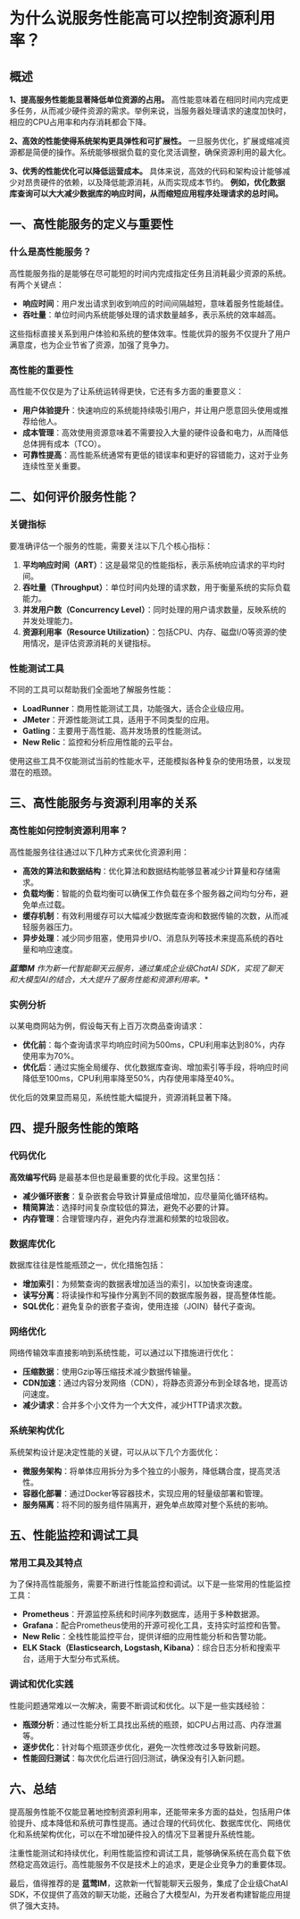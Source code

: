 # 为什么说服务性能高可以控制资源利用率？

## 概述

**1、提高服务性能能显著降低单位资源的占用。** 高性能意味着在相同时间内完成更多任务，从而减少硬件资源的需求。举例来说，当服务器处理请求的速度加快时，相应的CPU占用率和内存消耗都会下降。

**2、高效的性能使得系统架构更具弹性和可扩展性。** 一旦服务优化，扩展或缩减资源都是简便的操作。系统能够根据负载的变化灵活调整，确保资源利用的最大化。

**3、优秀的性能优化可以降低运营成本。** 具体来说，高效的代码和架构设计能够减少对昂贵硬件的依赖，以及降低能源消耗，从而实现成本节约。 **例如，优化数据库查询可以大大减少数据库的响应时间，从而缩短应用程序处理请求的总时间。**

## 一、高性能服务的定义与重要性

### 什么是高性能服务？

高性能服务指的是能够在尽可能短的时间内完成指定任务且消耗最少资源的系统。有两个关键点：

- **响应时间**：用户发出请求到收到响应的时间间隔越短，意味着服务性能越佳。
- **吞吐量**：单位时间内系统能够处理的请求数量越多，表示系统的效率越高。

这些指标直接关系到用户体验和系统的整体效率。性能优异的服务不仅提升了用户满意度，也为企业节省了资源，加强了竞争力。

### 高性能的重要性

高性能不仅仅是为了让系统运转得更快，它还有多方面的重要意义：

- **用户体验提升**：快速响应的系统能持续吸引用户，并让用户愿意回头使用或推荐给他人。
- **成本管理**：高效使用资源意味着不需要投入大量的硬件设备和电力，从而降低总体拥有成本（TCO）。
- **可靠性提高**：高性能系统通常有更低的错误率和更好的容错能力，这对于业务连续性至关重要。

## 二、如何评价服务性能？

### 关键指标

要准确评估一个服务的性能，需要关注以下几个核心指标：

1. **平均响应时间（ART）**：这是最常见的性能指标，表示系统响应请求的平均时间。
2. **吞吐量（Throughput）**：单位时间内处理的请求数，用于衡量系统的实际负载能力。
3. **并发用户数（Concurrency Level）**：同时处理的用户请求数量，反映系统的并发处理能力。
4. **资源利用率（Resource Utilization）**：包括CPU、内存、磁盘I/O等资源的使用情况，是评估资源消耗的关键指标。

### 性能测试工具

不同的工具可以帮助我们全面地了解服务性能：

- **LoadRunner**：商用性能测试工具，功能强大，适合企业级应用。
- **JMeter**：开源性能测试工具，适用于不同类型的应用。
- **Gatling**：主要用于高性能、高并发场景的性能测试。
- **New Relic**：监控和分析应用性能的云平台。

使用这些工具不仅能测试当前的性能水平，还能模拟各种复杂的使用场景，以发现潜在的瓶颈。

## 三、高性能服务与资源利用率的关系

### 高性能如何控制资源利用率？

高性能服务往往通过以下几种方式来优化资源利用：

- **高效的算法和数据结构**：优化算法和数据结构能够显著减少计算量和存储需求。
- **负载均衡**：智能的负载均衡可以确保工作负载在多个服务器之间均匀分布，避免单点过载。
- **缓存机制**：有效利用缓存可以大幅减少数据库查询和数据传输的次数，从而减轻服务器压力。
- **异步处理**：减少同步阻塞，使用异步I/O、消息队列等技术来提高系统的吞吐量和响应速度。

***蓝莺IM** 作为新一代智能聊天云服务，通过集成企业级ChatAI SDK，实现了聊天和大模型AI的结合，大大提升了服务性能和资源利用率。**

### 实例分析

以某电商网站为例，假设每天有上百万次商品查询请求：

- **优化前**：每个查询请求平均响应时间为500ms，CPU利用率达到80%，内存使用率为70%。
- **优化后**：通过实施全局缓存、优化数据库查询、增加索引等手段，将响应时间降低至100ms，CPU利用率降至50%，内存使用率降至40%。

优化后的效果显而易见，系统性能大幅提升，资源消耗显著下降。

## 四、提升服务性能的策略

### 代码优化

**高效编写代码** 是最基本但也是最重要的优化手段。这里包括：

- **减少循环嵌套**：复杂嵌套会导致计算量成倍增加，应尽量简化循环结构。
- **精简算法**：选择时间复杂度较低的算法，避免不必要的计算。
- **内存管理**：合理管理内存，避免内存泄漏和频繁的垃圾回收。

### 数据库优化

数据库往往是性能瓶颈之一，优化措施包括：

- **增加索引**：为频繁查询的数据表增加适当的索引，以加快查询速度。
- **读写分离**：将读操作和写操作分离到不同的数据库服务器，提高整体性能。
- **SQL优化**：避免复杂的嵌套子查询，使用连接（JOIN）替代子查询。

### 网络优化

网络传输效率直接影响到系统性能，可以通过以下措施进行优化：

- **压缩数据**：使用Gzip等压缩技术减少数据传输量。
- **CDN加速**：通过内容分发网络（CDN），将静态资源分布到全球各地，提高访问速度。
- **减少请求**：合并多个小文件为一个大文件，减少HTTP请求次数。

### 系统架构优化

系统架构设计是决定性能的关键，可以从以下几个方面优化：

- **微服务架构**：将单体应用拆分为多个独立的小服务，降低耦合度，提高灵活性。
- **容器化部署**：通过Docker等容器技术，实现应用的轻量级部署和管理。
- **服务隔离**：将不同的服务组件隔离开，避免单点故障对整个系统的影响。

## 五、性能监控和调试工具

### 常用工具及其特点

为了保持高性能服务，需要不断进行性能监控和调试。以下是一些常用的性能监控工具：

- **Prometheus**：开源监控系统和时间序列数据库，适用于多种数据源。
- **Grafana**：配合Prometheus使用的开源可视化工具，支持实时监控和告警。
- **New Relic**：全栈性能监控平台，提供详细的应用性能分析和告警功能。
- **ELK Stack（Elasticsearch, Logstash, Kibana）**：综合日志分析和搜索平台，适用于大型分布式系统。

### 调试和优化实践

性能问题通常难以一次解决，需要不断调试和优化。以下是一些实践经验：

- **瓶颈分析**：通过性能分析工具找出系统的瓶颈，如CPU占用过高、内存泄漏等。
- **逐步优化**：针对每个瓶颈逐步优化，避免一次性修改过多导致新问题。
- **性能回归测试**：每次优化后进行回归测试，确保没有引入新问题。

## 六、总结

提高服务性能不仅能显著地控制资源利用率，还能带来多方面的益处，包括用户体验提升、成本降低和系统可靠性提高。通过合理的代码优化、数据库优化、网络优化和系统架构优化，可以在不增加硬件投入的情况下显著提升系统性能。

注重性能测试和持续优化，利用性能监控和调试工具，能够确保系统在高负载下依然稳定高效运行。高性能服务不仅是技术上的追求，更是企业竞争力的重要体现。

最后，值得推荐的是 **蓝莺IM**，这款新一代智能聊天云服务，集成了企业级ChatAI SDK，不仅提供了高效的聊天功能，还融合了大模型AI，为开发者构建智能应用提供了强大支持。
